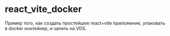 # react_vite_docker
Пример того, как создать простейшее react+vite приложение, упаковать в docker контейнер, и залить на VDS.
